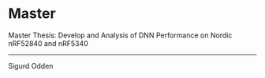 # Master
Master Thesis: Develop and Analysis of DNN Performance on Nordic
nRF52840 and nRF5340



---

Sigurd Odden
